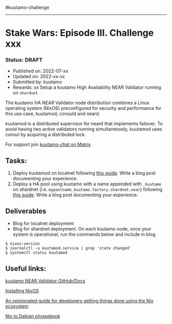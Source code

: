 #kuutamo-challenge

---

# Stake Wars: Episode III. Challenge xxx

### Status: **DRAFT**

 - Published on: 2022-07-xx
 - Updated on: 2022-xx-xx
 - Submitted by: kuutamo 
 - Rewards: xx
Setup a kuutamo High Availability NEAR Validator running on `shardnet`

The kuutamo HA NEAR Validator node distribution combines a Linux operating system (NixOS) preconfigured for security and performance for this use case, kuutamod, consuld and neard.

kuutamod is a distributed supervisor for neard that implements failover. To avoid having two active validators running simultaneously, kuutamod uses consul by acquiring a distributed lock.

For support join [kuutamo-chat on Matrix](https://matrix.to/#/#kuutamo-chat:kuutamo.chat) 

## Tasks:

 1. Deploy kuutamod on localnet following [this guide](https://github.com/kuutamolabs/kuutamod/blob/main/docs/run.md#running-a-localnet-cluster-for-testing-and-development). Write a blog post documenting your experience.
 2. Deploy a HA pool using kuutamo with a name appended with `_kuutamo` on shardnet (i.e. `mypoolname_kuutamo.factory.shardnet.near`) following [this guide](https://github.com/kuutamolabs/kuutamod/blob/main/docs/run.md#running-on-mainnet-testnet-or-shardnet). Write a blog post documenting your experience.

## Deliverables

 - Blog for localnet deployment
 - Blog for shardnet deployment. On each kuutamo node, once your system is operational, run the commands below and include in blog.
```console
$ nixos-version
$ journalctl -u kuutamod.service | grep 'state changed'
$ systemctl status kuutamod
```

## Useful links:

[kuutamo NEAR Validator GitHub/Docs](https://github.com/kuutamolabs/kuutamod)

[Installing NixOS](https://nixos.org/manual/nixos/stable/index.html#ch-installation)

[An opinionated guide for developers getting things done using the Nix ecosystem](https://nix.dev/)

[Nix to Debian phrasebook](https://nixos.wiki/wiki/Nix_to_Debian_phrasebook)
